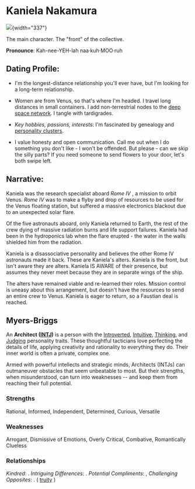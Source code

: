 # Kaniela Nakamura

![](https://upload.wikimedia.org/wikipedia/commons/thumb/a/a0/Kaniela_Ing_for_Congress.png/440px-Kaniela_Ing_for_Congress.png){width="337"}

The main character. The "front" of the collective.

**Pronounce**: Kah-nee-YEH-lah naa·kuh·MOO·ruh

## Dating Profile:

-   I'm the longest-distance relationship you'll ever have, but I'm looking for a long-term relationship.

-   Women are from Venus, so that's where I'm headed. I travel long distances in small containers. I add non-terrestrial nodes to the [deep space network](https://en.wikipedia.org/wiki/NASA_Deep_Space_Network). I tangle with tardigrades.

-   *Key hobbies, passions, interests*: I'm fascinated by genealogy and [personality clusters](https://www.medicalnewstoday.com/articles/323092).

-   I value honesty and open communication. Call me out when I do something you don't like - I won't be offended. But please - can we skip the silly parts? If you need someone to send flowers to your door, let's both swipe left.

## Narrative:

Kaniela was the research specialist aboard *Rome IV* , a mission to orbit Venus. *Rome IV* was to make a flyby and drop of resources to be used for the Venus floating station, but suffered a massive electronics blackout due to an unexpected solar flare.

Of the five astronauts aboard, only Kaniela returned to Earth, the rest of the crew dying of massive radiation burns and life support failures. Kaniela had been in the hydroponics lab when the flare erupted - the water in the walls shielded him from the radiation.

Kaniela is a disassociative personality and believes the other Rome IV astronauts made it back. These are Kaniela's alters. Kaniela is the front, but isn't aware they are alters. Kaniela IS AWARE of their presence, but assumes they never meet because they are in separate wings of the ship.

The alters have remained viable and re-learned their roles. Mission control is uneasy about this arrangement, but doesn't have the resources to send an entire crew to Venus. Kaniela is eager to return, so a Faustian deal is reached.

## Myers-Briggs

An **Architect ([INTJ](https://www.16personalities.com/intj-personality))** is a person with the [Introverted](https://www.16personalities.com/articles/mind-introverted-vs-extraverted), [Intuitive](https://www.16personalities.com/articles/energy-intuitive-vs-observant), [Thinking](https://www.16personalities.com/articles/nature-thinking-vs-feeling), and [Judging](https://www.16personalities.com/articles/tactics-judging-vs-prospecting) personality traits. These thoughtful tacticians love perfecting the details of life, applying creativity and rationality to everything they do. Their inner world is often a private, complex one.

Armed with powerful intellects and strategic minds, Architects (INTJs) can outmaneuver obstacles that seem unbeatable to most. But their strengths, when misunderstood, can turn into weaknesses -- and keep them from reaching their full potential.

### Strengths

Rational, Informed, Independent, Determined, Curious, Versatile

### **Weaknesses**

Arrogant, Dismissive of Emotions, Overly Critical, Combative, Romantically Clueless

### Relationships

*Kindred*: . *Intriguing Differences*: . *Potential Compliments*: , *Challenging Opposites*: . ( [truity](https://www.truity.com/personality-type/INTJ/relationships) )
